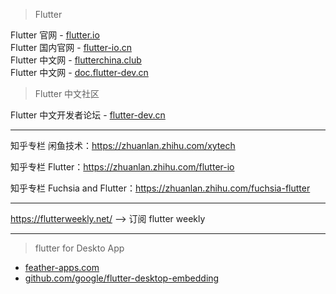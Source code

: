 > Flutter

Flutter 官网 - [flutter.io](https://flutter.io/)  
Flutter 国内官网 - [flutter-io.cn](https://flutter-io.cn/)  
Flutter 中文网 - [flutterchina.club](https://flutterchina.club/)  
Flutter 中文网 - [doc.flutter-dev.cn](http://doc.flutter-dev.cn/)  

> Flutter 中文社区

Flutter 中文开发者论坛 - [flutter-dev.cn](http://flutter-dev.cn/)  


---

知乎专栏 闲鱼技术：https://zhuanlan.zhihu.com/xytech

知乎专栏 Flutter：https://zhuanlan.zhihu.com/flutter-io

知乎专栏 Fuchsia and Flutter：https://zhuanlan.zhihu.com/fuchsia-flutter

---

https://flutterweekly.net/ --> 订阅 flutter weekly

---

> flutter for Deskto App

* [feather-apps.com](https://feather-apps.com/)  
* [github.com/google/flutter-desktop-embedding](https://github.com/google/flutter-desktop-embedding)  

